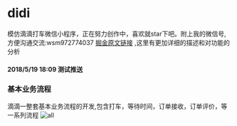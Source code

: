 # didi
模仿滴滴打车微信小程序，正在努力创作中，喜欢就star下吧。附上我的微信号,方便沟通交流:wsm972774037
[掘金原文链接](https://juejin.im/post/5b15ce94f265da6e29010554) ,这里有更加详细的描述和对功能的分析
#### 2018/5/19 18:09 测试推送
### 基本业务流程
滴滴一整套基本业务流程的开发,包含打车，等待时间，订单接收，订单评价，等一系列流程
![all](https://github.com/WsmDyj/didi/blob/master/all.gif)


